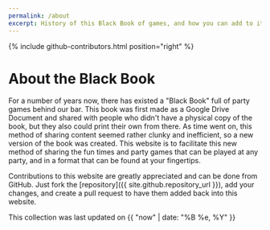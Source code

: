 ```yaml
---
permalink: /about
excerpt: History of this Black Book of games, and how you can add to it.
---
```

{% include github-contributors.html position="right" %}

# About the Black Book

For a number of years now, there has existed a "Black Book" full of party games behind our bar. This book was first made as a Google Drive Document and shared with people who didn't have a physical copy of the book, but they also could print their own from there. As time went on, this method of sharing content seemed rather clunky and inefficient, so a new version of the book was created. This website is to facilitate this new method of sharing the fun times and party games that can be played at any party, and in a format that can be found at your fingertips.

Contributions to this website are greatly appreciated and can be done from GitHub. Just fork the [repository]({{ site.github.repository_url }}), add your changes, and create a pull request to have them added back into this website.

This collection was last updated on {{ "now" | date: "%B %e, %Y" }}
